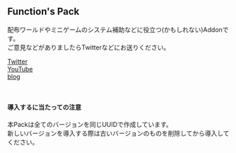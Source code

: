 <h2>
  Function's Pack
</h2>
<p>
  配布ワールドやミニゲームのシステム補助などに役立つ(かもしれない)Addonです。<br>
  ご意見などがありましたらTwitterなどにお送りください。
</p>

[Twitter](https://twitter.com/GamenetZero)<br>
[YouTube](https://youtube.com/ZeroGameShow)<br>
[blog](http://zenero.cf/)<br>

<br>
<h4>
  導入するに当たっての注意
</h4>
<p>
  本Packは全てのバージョンを同じUUIDで作成しています。<br>
  新しいバージョンを導入する際は古いバージョンのものを削除してから導入してください。
</p>
<br>
<h3>
